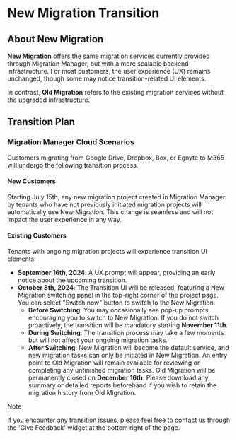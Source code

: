 
# New Migration Transition 

## About New Migration 
**New Migration** offers the same migration services currently provided through Migration Manager, but with a more scalable backend infrastructure. For most customers, the user experience (UX) remains unchanged, though some may notice transition-related UI elements. 

In contrast, **Old Migration** refers to the existing migration services without the upgraded infrastructure.  

## Transition Plan 
### Migration Manager Cloud Scenarios 
Customers migrating from Google Drive, Dropbox, Box, or Egnyte to M365 will undergo the following transition process. 

#### New Customers 
Starting July 15th, any new migration project created in Migration Manager by tenants who have not previously initiated migration projects will automatically use New Migration. This change is seamless and will not impact the user experience in any way. 

#### Existing Customers 
Tenants with ongoing migration projects will experience transition UI elements: 
* **September 16th, 2024**: A UX prompt will appear, providing an early notice about the upcoming transition. 
* **October 8th, 2024**: The Transition UI will be released, featuring a New Migration switching panel in the top-right corner of the project page. You can select  "Switch now" button to switch to the New Migration.
  + **Before Switching**: You may occasionally see pop-up prompts encouraging you to switch to New Migration. If you do not switch proactively, the transition will be mandatory starting **November 11th**. 
  + **During Switching**: The transition process may take a few moments but will not affect your ongoing migration tasks. 
  + **After Switching**: New Migration will become the default service, and new migration tasks can only be initiated in New Migration. An entry point to Old Migration will remain available for reviewing or completing any unfinished migration tasks. Old Migration will be permanently closed on **December 16th**. Please download any summary or detailed reports beforehand if you wish to retain the migration history from Old Migration.

>[!NOTE]
> If you encounter any transition issues, please feel free to contact us through the 'Give Feedback' widget at the bottom right of the page.

 
